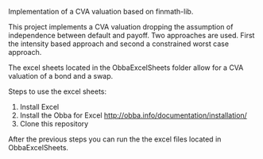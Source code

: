 Implementation of a CVA valuation based on finmath-lib.

This project implements a CVA valuation dropping the assumption of independence between default and payoff.
Two approaches are used. First the intensity based approach and second a constrained worst case approach.

The excel sheets located in the ObbaExcelSheets folder allow for a CVA valuation of a bond and a swap. 

Steps to use the excel sheets:
1. Install Excel
2. Install the Obba for Excel http://obba.info/documentation/installation/
3. Clone this repository 

After the previous steps you can run the the excel files located in ObbaExcelSheets.





